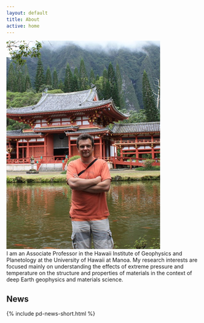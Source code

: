 ```yaml
---
layout: default
title: About
active: home
---
```


<div class="splitleft">
<img class="left" src="images/buddist_temple_small.jpg" alt="At a Buddist Temple in East Oahu">
</div>


<div class="splitright">
<div class="box">
I am an Associate Professor in the Hawaii Institute of Geophysics and Planetology at the University of Hawaii at Manoa.
My research interests are focused mainly on understanding the effects of extreme pressure and temperature on the structure and properties of materials in the context of deep Earth geophysics and materials science.
</div>
</div>


<div class="splitright">
<div class="box1">
<h2>News</h2>
{% include pd-news-short.html %}</div>
</div>

<div class="clear"></div>
